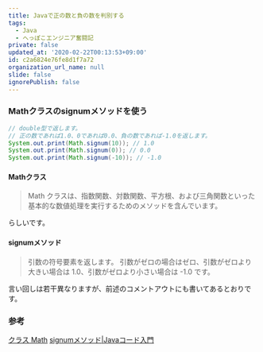 ```yaml
---
title: Javaで正の数と負の数を判別する
tags:
  - Java
  - へっぽこエンジニア奮闘記
private: false
updated_at: '2020-02-22T00:13:53+09:00'
id: c2a6824e76fe8d1f7a72
organization_url_name: null
slide: false
ignorePublish: false
---
```

### Mathクラスのsignumメソッドを使う

```Mathsignum.java
// double型で返します。
// 正の数であれば1.0、0であれば0.0、負の数であれば-1.0を返します。
System.out.print(Math.signum(10)); // 1.0
System.out.print(Math.signum(0)); // 0.0
System.out.print(Math.signum(-10)); // -1.0
```
#### Mathクラス
>Math クラスは、指数関数、対数関数、平方根、および三角関数といった基本的な数値処理を実行するためのメソッドを含んでいます。  

らしいです。

#### signumメソッド
>引数の符号要素を返します。 引数がゼロの場合はゼロ、引数がゼロより大きい場合は 1.0、引数がゼロより小さい場合は -1.0 です。

言い回しは若干異なりますが、前述のコメントアウトにも書いてあるとおりです。


### 参考
[クラス Math](https://docs.oracle.com/javase/jp/6/api/java/lang/Math.html)
[signumメソッド|Javaコード入門](http://java-code.jp/203)
